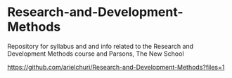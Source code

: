 # Research-and-Development-Methods
Repository for syllabus and and info related to the Research and Development Methods course and Parsons, The New School

https://github.com/arielchuri/Research-and-Development-Methods?files=1